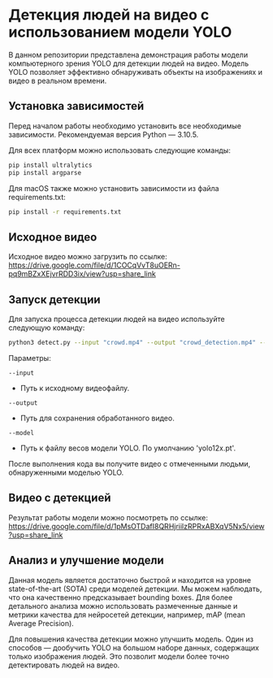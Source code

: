 # Детекция людей на видео с использованием модели YOLO

В данном репозитории представлена демонстрация работы модели компьютерного зрения YOLO для детекции людей на видео. Модель YOLO позволяет эффективно обнаруживать объекты на изображениях и видео в реальном времени.

## Установка зависимостей

Перед началом работы необходимо установить все необходимые зависимости. Рекомендуемая версия Python — 3.10.5.

Для всех платформ можно использовать следующие команды:

```bash
pip install ultralytics
pip install argparse     
```
Для macOS также можно установить зависимости из файла requirements.txt:

```bash
pip install -r requirements.txt
```

## Исходное видео

Исходное видео можно загрузить по ссылке:
https://drive.google.com/file/d/1COCqVvT8uOERn-pq9mBZxXEjvrRDD3ix/view?usp=share_link

## Запуск детекции

Для запуска процесса детекции людей на видео используйте следующую команду:


```bash
python3 detect.py --input "crowd.mp4" --output "crowd_detection.mp4" --model "yolo12x.pt"
```

Параметры:


```
--input
```
- Путь к исходному видеофайлу.

```
--output
```
- Путь для сохранения обработанного видео.

```
--model
```
- Путь к файлу весов модели YOLO. По умолчанию 'yolo12x.pt'.

После выполнения кода вы получите видео с отмеченными людьми, обнаруженными моделью YOLO.

## Видео с детекцией

Результат работы модели можно посмотреть по ссылке:
https://drive.google.com/file/d/1pMsOTDafI8QRHjriilzRPRxABXqV5Nx5/view?usp=share_link

## Анализ и улучшение модели


Данная модель является достаточно быстрой и находится на уровне state-of-the-art (SOTA) среди моделей детекции. Мы можем наблюдать, что она качественно предсказывает bounding boxes. Для более детального анализа можно использовать размеченные данные и метрики качества для нейросетей детекции, например, mAP (mean Average Precision).

Для повышения качества детекции можно улучшить модель. Один из способов — дообучить YOLO на большом наборе данных, содержащих только изображения людей. Это позволит модели более точно детектировать людей на видео.
